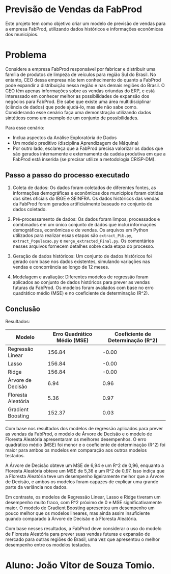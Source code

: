 # Previsão de Vendas da FabProd

Este projeto tem como objetivo criar um modelo de previsão de vendas para a empresa FabProd, utilizando dados históricos e informações econômicas dos municípios.

# Problema

Considere a empresa FabProd responsável por fabricar e distribuir uma família de produtos de limpeza de veículos para região Sul do Brasil. No entanto, CEO dessa empresa não tem conhecimento do quanto a FabProd pode expandir a distribuição nessa região e nas demais regiões do Brasil. O CEO têm apenas informações sobre as vendas oriundas do ERP, e está interessado em conhecer melhor as possibilidades de expansão dos negócios para FabProd. Ele sabe que existe uma área multidisciplinar (ciência de dados) que pode ajudá-lo, mas ele não sabe como. Considerando esse cenário faça uma demonstração utilizando dados sintéticos como um exemplo de um conjunto de possibilidades. 

Para esse cenário: 
- Inclua aspectos da Análise Exploratória de Dados 
- Um modelo preditivo (disciplina Aprendizagem de Máquina)
- Por outro lado, esclareça que a FabProd precisa valorizar os dados que são gerados internamente e externamente da cadeia produtiva em que a FabProd está inserida (se precisar utilize a metodologia CRISP-DM).

## Passo a passo do processo executado

1. Coleta de dados: Os dados foram coletados de diferentes fontes, as informações demográficas e econômicas dos municípios foram obtidas dos sites oficiais do IBGE e SEINFRA. Os dados históricos das vendas da FabProd foram gerados artificialmente baseado no conjunto de dados coletado.

2. Pré-processamento de dados: Os dados foram limpos, processados e combinados em um único conjunto de dados que inclui informações demográficas, econômicas e de vendas. Os arquivos em Python utilizados para realizar essas etapas são `extract_Pib.py`, `extract_Populacao.py` e `merge_extracted_Final.py`. Os comentários nesses arquivos fornecem detalhes sobre cada etapa do processo.

3. Geração de dados históricos: Um conjunto de dados históricos foi gerado com base nos dados existentes, simulando variações nas vendas e concorrência ao longo de 12 meses.

4. Modelagem e avaliação: Diferentes modelos de regressão foram aplicados ao conjunto de dados históricos para prever as vendas futuras da FabProd. Os modelos foram avaliados com base no erro quadrático médio (MSE) e no coeficiente de determinação (R^2).

## Conclusão
Resultados:

| Modelo             | Erro Quadrático Médio (MSE) | Coeficiente de Determinação (R^2) |
|--------------------|-----------------------------|-----------------------------------|
| Regressão Linear   | 156.84                      | -0.00                             |
| Lasso              | 156.84                      | -0.00                             |
| Ridge              | 156.84                      | -0.00                             |
| Árvore de Decisão  | 6.94                        | 0.96                              |
| Floresta Aleatória | 5.36                        | 0.97                              |
| Gradient Boosting  | 152.37                      | 0.03                              |

Com base nos resultados dos modelos de regressão aplicados para prever as vendas da FabProd, o modelo de Árvore de Decisão e o modelo de Floresta Aleatória apresentaram os melhores desempenhos. O erro quadrático médio (MSE) foi menor e o coeficiente de determinação (R^2) foi maior para ambos os modelos em comparação aos outros modelos testados.

A Árvore de Decisão obteve um MSE de 6,94 e um R^2 de 0,96, enquanto a Floresta Aleatória obteve um MSE de 5,36 e um R^2 de 0,97. Isso indica que a Floresta Aleatória teve um desempenho ligeiramente melhor que a Árvore de Decisão, e ambos os modelos foram capazes de explicar uma grande parte da variância nos dados.

Em contraste, os modelos de Regressão Linear, Lasso e Ridge tiveram um desempenho muito fraco, com R^2 próximo de 0 e MSE significativamente maior. O modelo de Gradient Boosting apresentou um desempenho um pouco melhor que os modelos lineares, mas ainda assim insuficiente quando comparado à Árvore de Decisão e à Floresta Aleatória.

Com base nesses resultados, a FabProd deve considerar o uso do modelo de Floresta Aleatória para prever suas vendas futuras e expansão de mercado para outras regiões do Brasil, uma vez que apresentou o melhor desempenho entre os modelos testados.

# Aluno: João Vitor de Souza Tomio.